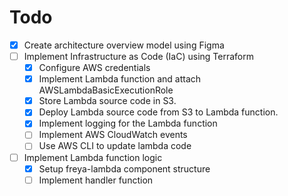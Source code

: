 # Todo

* [x] Create architecture overview model using Figma
* [ ] Implement Infrastructure as Code (IaC) using Terraform
  * [x] Configure AWS credentials
  * [x] Implement Lambda function and attach AWSLambdaBasicExecutionRole
  * [x] Store Lambda source code in S3.
  * [x] Deploy Lambda source code from S3 to Lambda function.
  * [x] Implement logging for the Lambda function
  * [ ] Implement AWS CloudWatch events
  * [ ] Use AWS CLI to update lambda code
* [ ] Implement Lambda function logic
  * [x] Setup freya-lambda component structure
  * [ ] Implement handler function

